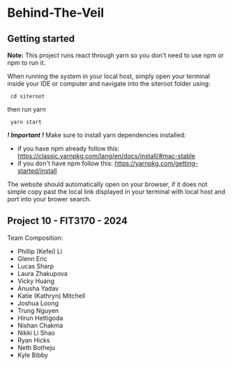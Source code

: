 # Behind-The-Veil

## Getting started
**Note:** This project runs react through yarn so you don't need to use npm or npm to run it. 

When running the system in your local host, simply open your terminal inside your IDE or computer and navigate into the siteroot folder using:

<code> cd siteroot </code>

then run yarn 

<code> yarn start</code>

***! Important !*** Make sure to install yarn dependencies installed:
- if you have npm already follow this: https://classic.yarnpkg.com/lang/en/docs/install/#mac-stable
- if you don't have npm follow this: https://yarnpkg.com/getting-started/install

The website should automatically open on your browser, if it does not simple copy past the local link displayed in your terminal with local host and port into your brower search.

## Project 10 - FIT3170 - 2024

Team Composition:

- Phillip (Kefei) Li
- Glenn Eric
- Lucas Sharp
- Laura Zhakupova
- Vicky Huang
- Anusha Yadav
- Katie (Kathryn) Mitchell
- Joshua Loong
- Trung Nguyen
- Hirun Hettigoda
- Nishan Chakma
- Nikki Li Shao
- Ryan Hicks
- Neth Botheju
- Kyle Bibby
